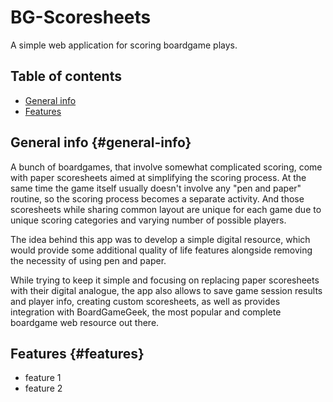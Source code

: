 # BG-Scoresheets
A simple web application for scoring boardgame plays.

## Table of contents
* [General info](#general-info)
* [Features](#features)

## General info {#general-info}
A bunch of boardgames, that involve somewhat complicated scoring, come with paper scoresheets aimed at simplifying the scoring process.
At the same time the game itself usually doesn't involve any "pen and paper" routine, so the scoring process becomes a separate activity.
And those scoresheets while sharing common layout are unique for each game due to unique scoring categories and varying number of possible players.

The idea behind this app was to develop a simple digital resource, which would provide some additional quality of life features alongside removing the necessity of using pen and paper.

While trying to keep it simple and focusing on replacing paper scoresheets with their digital analogue, the app also allows to save game session results and player info, creating custom scoresheets, as well as
provides integration with BoardGameGeek, the most popular and complete boardgame web resource out there.

## Features {#features}
- feature 1
- feature 2
